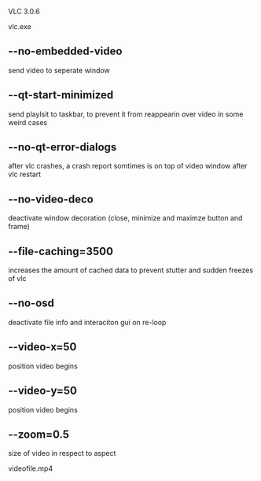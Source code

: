 
VLC 3.0.6

vlc.exe

## --no-embedded-video
send video to seperate window 

## --qt-start-minimized
send playlsit to taskbar, to prevent it from reappearin over video in some weird cases

## --no-qt-error-dialogs
after vlc crashes, a crash report somtimes is on top of video window after vlc restart

## --no-video-deco
deactivate window decoration (close, minimize and maximze button and frame)

## --file-caching=3500
increases the amount of cached data to prevent stutter and sudden freezes of vlc

## --no-osd
deactivate file info and interaciton gui on re-loop 

## --video-x=50
position video begins

## --video-y=50
position video begins

## --zoom=0.5
size of video in respect to aspect

videofile.mp4


